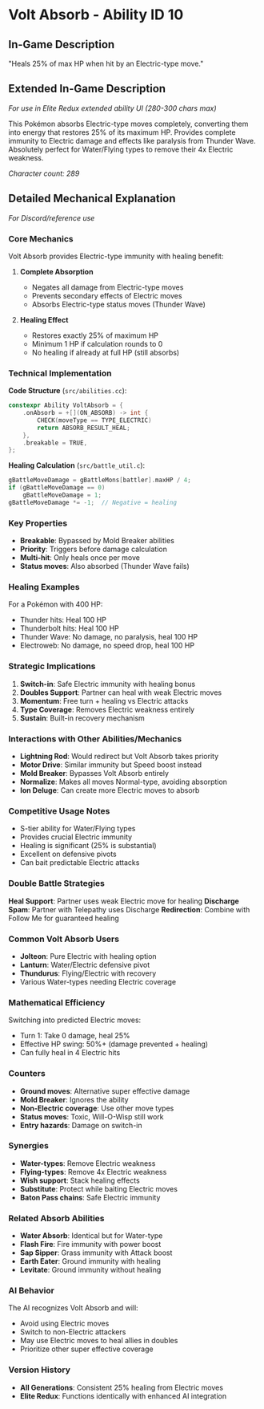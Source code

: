 # Volt Absorb - Ability ID 10

## In-Game Description
"Heals 25% of max HP when hit by an Electric-type move."

## Extended In-Game Description
*For use in Elite Redux extended ability UI (280-300 chars max)*

This Pokémon absorbs Electric-type moves completely, converting them into energy that restores 25% of its maximum HP. Provides complete immunity to Electric damage and effects like paralysis from Thunder Wave. Absolutely perfect for Water/Flying types to remove their 4x Electric weakness.

*Character count: 289*

## Detailed Mechanical Explanation
*For Discord/reference use*

### Core Mechanics
Volt Absorb provides Electric-type immunity with healing benefit:

1. **Complete Absorption**
   - Negates all damage from Electric-type moves
   - Prevents secondary effects of Electric moves
   - Absorbs Electric-type status moves (Thunder Wave)

2. **Healing Effect**
   - Restores exactly 25% of maximum HP
   - Minimum 1 HP if calculation rounds to 0
   - No healing if already at full HP (still absorbs)

### Technical Implementation

**Code Structure** (`src/abilities.cc`):
```cpp
constexpr Ability VoltAbsorb = {
    .onAbsorb = +[](ON_ABSORB) -> int {
        CHECK(moveType == TYPE_ELECTRIC)
        return ABSORB_RESULT_HEAL;
    },
    .breakable = TRUE,
};
```

**Healing Calculation** (`src/battle_util.c`):
```c
gBattleMoveDamage = gBattleMons[battler].maxHP / 4;
if (gBattleMoveDamage == 0) 
    gBattleMoveDamage = 1;
gBattleMoveDamage *= -1;  // Negative = healing
```

### Key Properties
- **Breakable**: Bypassed by Mold Breaker abilities
- **Priority**: Triggers before damage calculation
- **Multi-hit**: Only heals once per move
- **Status moves**: Also absorbed (Thunder Wave fails)

### Healing Examples
For a Pokémon with 400 HP:
- Thunder hits: Heal 100 HP
- Thunderbolt hits: Heal 100 HP  
- Thunder Wave: No damage, no paralysis, heal 100 HP
- Electroweb: No damage, no speed drop, heal 100 HP

### Strategic Implications
1. **Switch-in**: Safe Electric immunity with healing bonus
2. **Doubles Support**: Partner can heal with weak Electric moves
3. **Momentum**: Free turn + healing vs Electric attacks
4. **Type Coverage**: Removes Electric weakness entirely
5. **Sustain**: Built-in recovery mechanism

### Interactions with Other Abilities/Mechanics
- **Lightning Rod**: Would redirect but Volt Absorb takes priority
- **Motor Drive**: Similar immunity but Speed boost instead
- **Mold Breaker**: Bypasses Volt Absorb entirely
- **Normalize**: Makes all moves Normal-type, avoiding absorption
- **Ion Deluge**: Can create more Electric moves to absorb

### Competitive Usage Notes
- S-tier ability for Water/Flying types
- Provides crucial Electric immunity
- Healing is significant (25% is substantial)
- Excellent on defensive pivots
- Can bait predictable Electric attacks

### Double Battle Strategies
**Heal Support**: Partner uses weak Electric move for healing
**Discharge Spam**: Partner with Telepathy uses Discharge
**Redirection**: Combine with Follow Me for guaranteed healing

### Common Volt Absorb Users
- **Jolteon**: Pure Electric with healing option
- **Lanturn**: Water/Electric defensive pivot
- **Thundurus**: Flying/Electric with recovery
- Various Water-types needing Electric coverage

### Mathematical Efficiency
Switching into predicted Electric moves:
- Turn 1: Take 0 damage, heal 25%
- Effective HP swing: 50%+ (damage prevented + healing)
- Can fully heal in 4 Electric hits

### Counters
- **Ground moves**: Alternative super effective damage
- **Mold Breaker**: Ignores the ability
- **Non-Electric coverage**: Use other move types
- **Status moves**: Toxic, Will-O-Wisp still work
- **Entry hazards**: Damage on switch-in

### Synergies
- **Water-types**: Remove Electric weakness
- **Flying-types**: Remove 4x Electric weakness
- **Wish support**: Stack healing effects
- **Substitute**: Protect while baiting Electric moves
- **Baton Pass chains**: Safe Electric immunity

### Related Absorb Abilities
- **Water Absorb**: Identical but for Water-type
- **Flash Fire**: Fire immunity with power boost
- **Sap Sipper**: Grass immunity with Attack boost
- **Earth Eater**: Ground immunity with healing
- **Levitate**: Ground immunity without healing

### AI Behavior
The AI recognizes Volt Absorb and will:
- Avoid using Electric moves
- Switch to non-Electric attackers
- May use Electric moves to heal allies in doubles
- Prioritize other super effective coverage

### Version History
- **All Generations**: Consistent 25% healing from Electric moves
- **Elite Redux**: Functions identically with enhanced AI integration